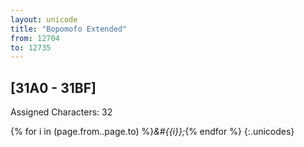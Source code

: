 ```yaml
---
layout: unicode
title: "Bopomofo Extended"
from: 12704
to: 12735
---
```


## 	[31A0 - 31BF]

Assigned Characters: 32

{% for i in (page.from..page.to) %}<i>&#{{i}};</i>{% endfor %}
{:.unicodes}
